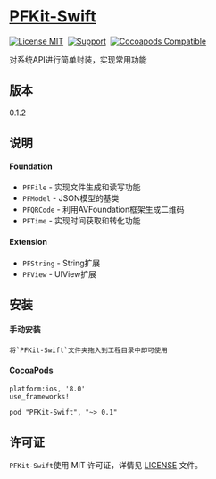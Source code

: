 [PFKit-Swift](https://github.com/PFei-He/PFKit-Swift)
===

[![License MIT](https://img.shields.io/badge/license-MIT-green.svg)](https://raw.githubusercontent.com/PFei-He/PFKit-Swift/master/LICENSE)&nbsp;
[![Support](https://img.shields.io/badge/support-iOS%208%2B%20-blue.svg?style=flat)](https://www.apple.com/nl/ios/)&nbsp;
[![Cocoapods Compatible](https://img.shields.io/cocoapods/v/PFKit-Swift.svg)](https://img.shields.io/cocoapods/v/PFKit-Swift.svg)

对系统API进行简单封装，实现常用功能

版本
---
0.1.2

说明
---
#### Foundation
* `PFFile` - 实现文件生成和读写功能
* `PFModel` - JSON模型的基类
* `PFQRCode` - 利用AVFoundation框架生成二维码
* `PFTime` - 实现时间获取和转化功能

#### Extension
* `PFString` - String扩展
* `PFView` - UIView扩展

安装
---
#### 手动安装
```
将`PFKit-Swift`文件夹拖入到工程目录中即可使用
```

#### CocoaPods
```
platform:ios, '8.0'
use_frameworks!

pod "PFKit-Swift", "~> 0.1"
```

许可证
---
`PFKit-Swift`使用 MIT 许可证，详情见 [LICENSE](https://raw.githubusercontent.com/PFei-He/PFKit-Swift/master/LICENSE) 文件。
